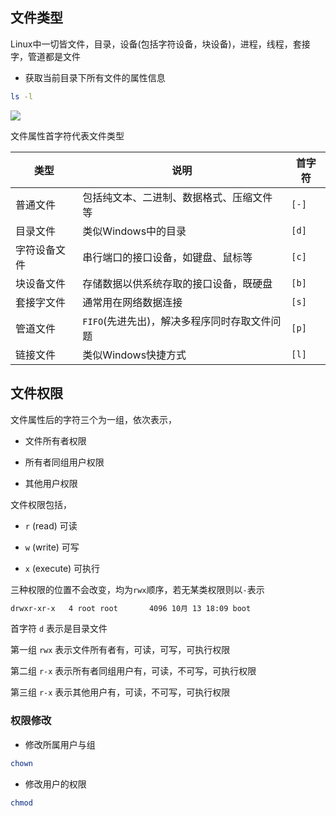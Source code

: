 <!--
 * @Description: 
 * @Version: 1.0
 * @Author: DaLao
 * @Email: dalao_li@163.com
 * @Date: 2021-10-16 23:41:23
 * @LastEditors: DaLao
 * @LastEditTime: 2022-01-11 04:30:12
-->

## 文件类型

Linux中一切皆文件，目录，设备(包括字符设备，块设备)，进程，线程，套接字，管道都是文件

- 获取当前目录下所有文件的属性信息

```sh
ls -l
```

![](https://cdn.hurra.ltd/img/20211017000119.png)

文件属性首字符代表文件类型

| 类型         | 说明                                         | 首字符 |
| ------------ | -------------------------------------------- | ------ |
| 普通文件     | 包括纯文本、二进制、数据格式、压缩文件等     | `[-]`  |
| 目录文件     | 类似Windows中的目录                          | `[d]`  |
| 字符设备文件 | 串行端口的接口设备，如键盘、鼠标等           | `[c]`  |
| 块设备文件   | 存储数据以供系统存取的接口设备，既硬盘       | `[b]`  |
| 套接字文件   | 通常用在网络数据连接                         | `[s]`  |
| 管道文件     | `FIFO`(先进先出)，解决多程序同时存取文件问题 | `[p]`  |
| 链接文件     | 类似Windows快捷方式                          | `[l]`  |


## 文件权限

文件属性后的字符三个为一组，依次表示，

- 文件所有者权限

- 所有者同组用户权限

- 其他用户权限

文件权限包括，

- `r` (read) 可读

- `w` (write) 可写

- `x` (execute) 可执行

三种权限的位置不会改变，均为`rwx`顺序，若无某类权限则以`-`表示

```sh
drwxr-xr-x   4 root root       4096 10月 13 18:09 boot
```

首字符 `d` 表示是目录文件

第一组 `rwx` 表示文件所有者有，可读，可写，可执行权限

第二组 `r-x` 表示所有者同组用户有，可读，不可写，可执行权限

第三组 `r-x` 表示其他用户有，可读，不可写，可执行权限

### 权限修改

- 修改所属用户与组

```sh
chown
```

- 修改用户的权限

```sh
chmod
```